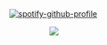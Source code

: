 [![spotify-github-profile](https://spotify-github-profile.kittinanx.com/api/view?uid=wjdes5kajmt1gqhbzctuzbgid&cover_image=true&theme=natemoo-re&show_offline=false&background_color=121212&interchange=true&bar_color=53b14f&bar_color_cover=false)](https://github.com/kittinan/spotify-github-profile)
 ㅤㅤ

 ㅤㅤㅤ ㅤㅤ  ![](https://media.tenor.com/F9fPNTlsf0wAAAAj/hachiware.gif)
 
 
 
  ㅤㅤ  ㅤㅤ  ㅤㅤ  ㅤㅤ 
  
